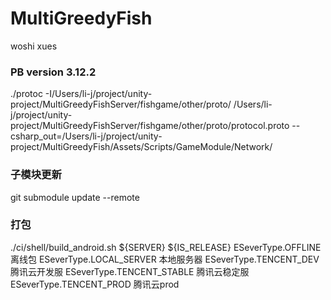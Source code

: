 # MultiGreedyFish
woshi xues


### PB version 3.12.2
./protoc -I/Users/li-j/project/unity-project/MultiGreedyFishServer/fishgame/other/proto/ /Users/li-j/project/unity-project/MultiGreedyFishServer/fishgame/other/proto/protocol.proto --csharp_out=/Users/li-j/project/unity-project/MultiGreedyFish/Assets/Scripts/GameModule/Network/


### 子模块更新
git submodule update --remote


### 打包
./ci/shell/build_android.sh ${SERVER} ${IS_RELEASE}
ESeverType.OFFLINE          离线包
ESeverType.LOCAL_SERVER     本地服务器
ESeverType.TENCENT_DEV      腾讯云开发服
ESeverType.TENCENT_STABLE   腾讯云稳定服
ESeverType.TENCENT_PROD     腾讯云prod
